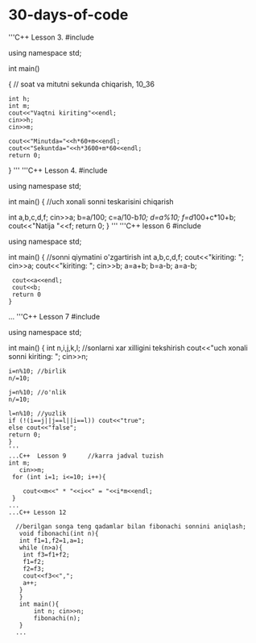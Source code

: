 # 30-days-of-code
'''C++ Lesson 3.
#include <iostream>

using namespace std;

int main()

{
    // soat va mitutni sekunda chiqarish, 10_36
   
    int h;
    int m;
    cout<<"Vaqtni kiriting"<<endl;
    cin>>h;
    cin>>m;

    cout<<"Minutda="<<h*60+m<<endl;
    cout<<"Sekuntda="<<h*3600+m*60<<endl;
    return 0;
}
'''
'''C++ Lesson 4.
#include <iostream>

using namespase std;

int main()
{
  //uch xonali sonni teskarisini chiqarish
    
int a,b,c,d,f;
    cin>>a;
    b=a/100;
    c=a/10-b*10;
    d=a%10;
    f=d*100+c*10+b;
    cout<<"Natija "<<f;
    return 0;
    }
    '''
  '''C++ lesson 6
 #include <iostream>

using namespace std;

int main()
    {
     //sonni qiymatini o'zgartirish
     int a,b,c,d,f;
     cout<<"kiriting: "; cin>>a;
     cout<<"kiriting: "; cin>>b;
     a=a+b;
     b=a-b;
     a=a-b;

     cout<<a<<endl;
     cout<<b;
     return 0
    }
  ...
    '''C++ Lesson 7
    #include <iostream>

using namespace std;

int main()
    {
    int n,i,j,k,l;      //sonlarni xar xilligini tekshirish
    cout<<"uch xonali sonni kiriting: "; cin>>n;

    i=n%10; //birlik
    n/=10;

    j=n%10; //o'nlik
    n/=10;

    l=n%10; //yuzlik
    if (!(i==j||j==l||i==l)) cout<<"true";
    else cout<<"false";
    return 0;
    }
    '''
    ...C++  Lesson 9      //karra jadval tuzish 
    int m;  
       cin>>m;
     for (int i=1; i<=10; i++){

        cout<<m<<" * "<<i<<" = "<<i*m<<endl;
     }
    ...
    ...C++ Lesson 12
                                            
      //berilgan songa teng qadamlar bilan fibonachi sonnini aniqlash;
       void fibonachi(int n){
       int f1=1,f2=1,a=1;
       while (n>a){
        int f3=f1+f2;
        f1=f2;
        f2=f3;
        cout<<f3<<",";
        a++;
       }
       }
       int main(){
           int n; cin>>n;
           fibonachi(n);
       }                                      
      ...                                      
                                            
                                            
                                            
                                            
                                            
                                            
